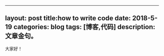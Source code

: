 
---
layout: post
title:how to write code
date: 2018-5-19
categories: blog
tags: [博客,代码]
description: 文章金句。
---

大家好！












